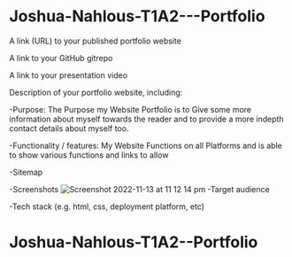 # Joshua-Nahlous-T1A2---Portfolio

A link (URL) to your published portfolio website



A link to your GitHub gitrepo



A link to your presentation video



Description of your portfolio website, including:


-Purpose:
  The Purpose my Website Portfolio is to Give some more information about myself towards the reader and to provide a more indepth contact details about myself too.



-Functionality / features:
  My Website Functions on all Platforms and is able to show various functions and links to allow 


-Sitemap

-Screenshots
<img alt="Screenshot 2022-11-13 at 11 12 14 pm" src="/screenshots/Screenshot 2022-11-13 at 11 12 14 pm.png">
-Target audience

-Tech stack (e.g. html, css, deployment platform, etc)
# Joshua-Nahlous-T1A2--Portfolio
